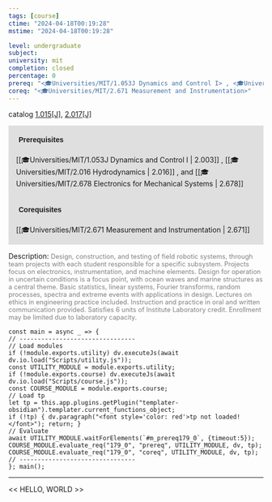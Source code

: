 ```yaml
---
tags: [course]
ctime: "2024-04-18T00:19:28"
mstime: "2024-04-18T00:19:28"

level: undergraduate
subject: 
university: mit
completion: closed
percentage: 0
prereq: "<🎓Universities/MIT/1.053J Dynamics and Control I> , <🎓Universities/MIT/2.016 Hydrodynamics> , and <🎓Universities/MIT/2.678 Electronics for Mechanical Systems>"
coreq: "<🎓Universities/MIT/2.671 Measurement and Instrumentation>"
---
```


catalog [1.015[J]](http://student.mit.edu/catalog/m1a.html#1.015), [2.017[J]](http://student.mit.edu/catalog/m2a.html#2.017)

<span style="display: block; padding: 15px; background-color: rgb(100, 100, 100, 0.2);"><font id="m_prereq179_0" style="display: block; font-family: Arial, sans-serif; font-weight: bold; padding: 5px">Prerequisites</font><br><span id="prereq179_0">[[🎓Universities/MIT/1.053J Dynamics and Control I | 2.003]] , [[🎓Universities/MIT/2.016 Hydrodynamics | 2.016]] , and [[🎓Universities/MIT/2.678 Electronics for Mechanical Systems | 2.678]]</span></span>
<span style="display: block; padding: 15px; background-color: rgb(100, 100, 100, 0.2);"><font id="m_coreq179_0" style="display: block; font-family: Arial, sans-serif; font-weight: bold; padding: 5px">Corequisites</font><br><span id="coreq179_0">[[🎓Universities/MIT/2.671 Measurement and Instrumentation | 2.671]]</span></span>

<font style="">Description:</font>
<font style="color: grey; font-size: 0.8rem;">Design, construction, and testing of field robotic systems, through team projects with each student responsible for a specific subsystem. Projects focus on electronics, instrumentation, and machine elements. Design for operation in uncertain conditions is a focus point, with ocean waves and marine structures as a central theme. Basic statistics, linear systems, Fourier transforms, random processes, spectra and extreme events with applications in design. Lectures on ethics in engineering practice included. Instruction and practice in oral and written communication provided. Satisfies 6 units of Institute Laboratory credit. Enrollment may be limited due to laboratory capacity.</font>

```dataviewjs
const main = async _ => {
// --------------------------------
// Load modules
if (!module.exports.utility) dv.executeJs(await dv.io.load("Scripts/utility.js"));
const UTILITY_MODULE = module.exports.utility;
if (!module.exports.course) dv.executeJs(await dv.io.load("Scripts/course.js"));
const COURSE_MODULE = module.exports.course;
// Load tp
let tp = this.app.plugins.getPlugin("templater-obsidian").templater.current_functions_object;
if (!tp) { dv.paragraph("<font style='color: red'>tp not loaded!</font>"); return; }
// Evaluate
await UTILITY_MODULE.waitForElements(`#m_prereq179_0`, {timeout:5});
COURSE_MODULE.evaluate_req("179_0", "prereq", UTILITY_MODULE, dv, tp);
COURSE_MODULE.evaluate_req("179_0", "coreq", UTILITY_MODULE, dv, tp);
// --------------------------------
}; main();
```

---

<< HELLO, WORLD >>
